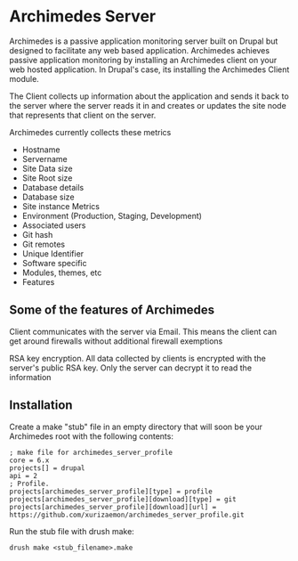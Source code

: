 Archimedes Server
=================

Archimedes is a passive application monitoring server built on Drupal but designed to facilitate any web based application. Archimedes achieves passive application monitoring by installing an Archimedes client on your web hosted application. In Drupal's case, its installing the Archimedes Client module.

The Client collects up information about the application and sends it back to the server where the server reads it in and creates or updates the site node that represents that client on the server.

Archimedes currently collects these metrics

* Hostname
* Servername
* Site Data size
* Site Root size
* Database details
* Database size
* Site instance Metrics
* Environment (Production, Staging, Development)
* Associated users
* Git hash
* Git remotes
* Unique Identifier
* Software specific
 * Modules, themes, etc
 * Features

Some of the features of Archimedes
----------------------------------

Client communicates with the server via Email. This means the client can get around firewalls without additional firewall exemptions

RSA key encryption. All data collected by clients is encrypted with the server's public RSA key. Only the server can decrypt it to read the information

Installation
------------

Create a make "stub" file in an empty directory that will soon be your Archimedes root with the following contents:

    ; make file for archimedes_server_profile
    core = 6.x
    projects[] = drupal
    api = 2
    ; Profile.
    projects[archimedes_server_profile][type] = profile
    projects[archimedes_server_profile][download][type] = git
    projects[archimedes_server_profile][download][url] = https://github.com/xurizaemon/archimedes_server_profile.git

Run the stub file with drush make:

    drush make <stub_filename>.make
